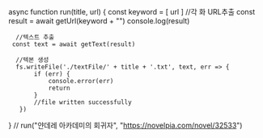 async function run(title, url) {
      const keyword = [ 
            url 
      ] 
      //각 화 URL추출
      const result = await getUrl(keyword + "") 
      console.log(result) 

      //텍스트 추출
     const text = await getText(result) 

      //텍본 생성
      fs.writeFile('./textFile/' + title + '.txt', text, err => {
           if (err) {
               console.error(err) 
               return 
           }
           //file written successfully 
       }) 
}
// run("얀데레 아카데미의 회귀자", "https://novelpia.com/novel/32533")

